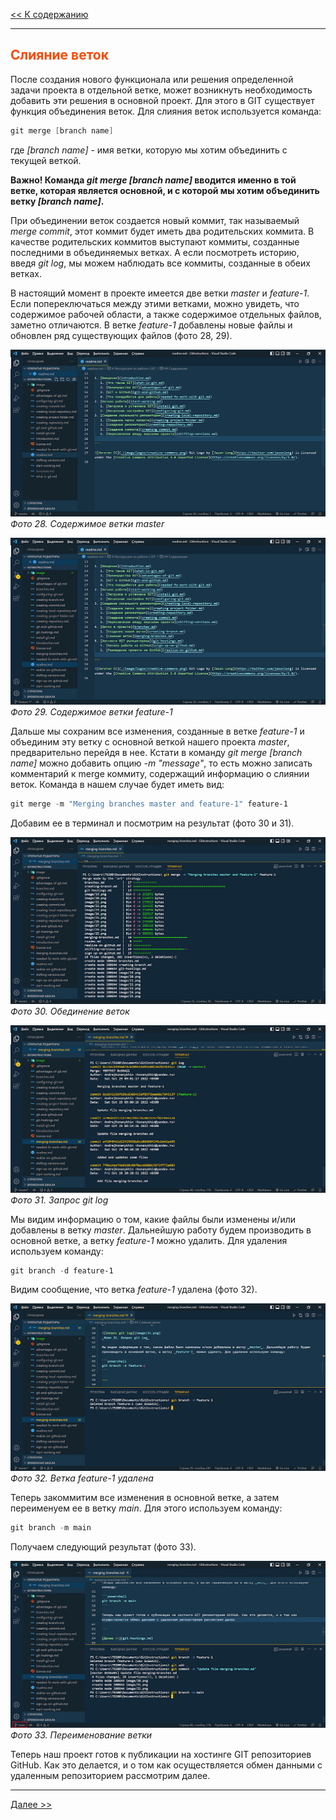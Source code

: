 <style>h2{color:#ff4800}</style>

[<< К содержанию](readme.md)

---

## Слияние веток

После создания нового функционала или решения определенной задачи проекта в отдельной ветке, может возникнуть необходимость добавить эти решения в основной проект. Для этого в GIT существует функция объединения веток. Для слияния веток используется команда:

```powershell
git merge [branch name]
```

где _[branch name]_ - имя ветки, которую мы хотим объединить с текущей веткой.

**Важно! Команда _git merge [branch name]_ вводится именно в той ветке, которая является основной, и с которой мы хотим объединить ветку _[branch name]_.**

При объединении веток создается новый коммит, так называемый _merge commit_, этот коммит будет иметь два родительских коммита. В качестве родительских коммитов выступают коммиты, созданные последними в объединяемых ветках. А если посмотреть историю, введя _git log_, мы можем наблюдать все коммиты, созданные в обеих ветках.

В настоящий момент в проекте имеется две ветки _master_ и _feature-1_. Если попереключаться между этими ветками, можно увидеть, что содержимое рабочей области, а также содержимое отдельных файлов, заметно отличаются. В ветке _feature-1_ добавлены новые файлы и обновлен ряд существующих файлов (фото 28, 29).

![Содержимое ветки master](image/28.png)
_Фото 28. Содержимое ветки master_

![Содержимое ветки feature-1](image/29.png)
_Фото 29. Содержимое ветки feature-1_

Дальше мы сохраним все изменения, созданные в ветке _feature-1_ и объединим эту ветку с основной веткой нашего проекта _master_, предварительно перейдя в нее. Кстати в команду _git merge [branch name]_ можно добавить опцию _-m "message"_, то есть можно записать комментарий к merge коммиту, содержащий информацию о слиянии веток. Команда в нашем случае будет иметь вид:

```powershell
git merge -m "Merging branches master and feature-1" feature-1
```

Добавим ее в терминал и посмотрим на результат (фото 30 и 31).

![Объединение веток](image/30.png)
_Фото 30. Обединение веток_

![Запрос git log](image/31.png)
_Фото 31. Запрос git log_

Мы видим информацию о том, какие файлы были изменены и/или добавлены в ветку _master_. Дальнейшую работу будем производить в основной ветке, а ветку _feature-1_ можно удалить. Для удаления используем команду:

```powershell
git branch -d feature-1
```

Видим сообщение, что ветка _feature-1_ удалена (фото 32).

![Удаление ветки](image/32.png)
_Фото 32. Ветка feature-1 удалена_

Теперь закоммитим все изменения в основной ветке, а затем переименуем ее в ветку _main_. Для этого используем команду:

```powershell
git branch -m main
```

Получаем следующий результат (фото 33).

![Переименование ветки](image/33.png)
_Фото 33. Переименование ветки_

Теперь наш проект готов к публикации на хостинге GIT репозиториев GitHub. Как это делается, и о том как осуществляется обмен данными с удаленным репозиторием рассмотрим далее.

---

[Далее >>](git-hostings.md)
